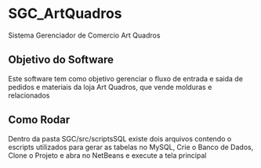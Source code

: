 # SGC_ArtQuadros
 Sistema Gerenciador de Comercio Art Quadros

## Objetivo do Software
  Este software tem como objetivo gerenciar o fluxo de entrada e saida de pedidos e materiais da loja Art Quadros, que vende molduras e relacionados 
  
## Como Rodar
  Dentro da pasta SGC/src/scriptsSQL existe dois arquivos contendo o escripts utilizados para gerar as tabelas no MySQL, Crie o Banco de Dados, Clone o Projeto e abra no NetBeans 
  e execute a tela principal
